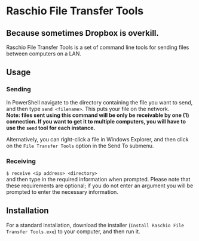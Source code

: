 # Raschio File Transfer Tools

## Because sometimes Dropbox is overkill.

Raschio File Transfer Tools is a set of command line tools for sending files between computers on a LAN.

## Usage

### Sending

In PowerShell navigate to the directory containing the file you want to send, and then type `send <filename>`. This puts your file on the network.  
**Note: files sent using this command will be only be receivable by one (1) connection. If you want to get it to multiple computers, you will have to use the `send` tool for each instance.**

Alternatively, you can right-click a file in Windows Explorer, and then click on the `File Transfer Tools` option in the Send To submenu.

### Receiving

`$ receive <ip address> <directory>`  
and then type in the required information when prompted. Please note that these requirements are optional; if you do not enter an argument you will be prompted to enter the necessary information.

## Installation

For a standard installation, download the installer (`Install Raschio File Transfer Tools.exe`) to your computer, and then run it.
